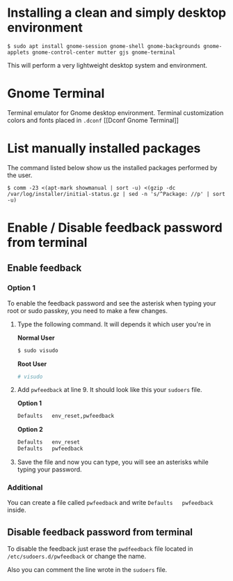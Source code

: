 # Installing a clean and simply desktop environment

`$ sudo apt install gnome-session gnome-shell gnome-backgrounds gnome-applets gnome-control-center mutter gjs gnome-terminal` 

This will perform a very lightweight desktop system and environment.

# Gnome Terminal

Terminal emulator for Gnome desktop environment. Terminal customization colors and fonts placed in `.dconf` [[Dconf Gnome Terminal]]

# List manually installed packages

The command listed below show us the installed packages performed by the user.

`$ comm -23 <(apt-mark showmanual | sort -u) <(gzip -dc /var/log/installer/initial-status.gz | sed -n 's/^Package: //p' | sort -u)`

# Enable / Disable feedback password from terminal

## Enable feedback

### Option 1

To enable the feedback password and see the asterisk when typing your root or sudo passkey, you need to make a few changes.

1. Type the following command. It will depends it which user you're in
	
	**Normal User**
	```bash
	$ sudo visudo
	```

	**Root User**
	```bash
	# visudo
	```

2. Add `pwfeedback` at line 9. It should look like this your `sudoers` file.

	**Option 1**
	```bash
	Defaults   env_reset,pwfeedback
	```

	**Option 2**
	```bash
	Defaults   env_reset
	Defaults   pwfeedback
	```

3. Save the file and now you can type, you will see an asterisks while typing your password.

### Additional 

You can create a file called `pwfeedback` and write `Defaults   pwfeedback` inside.

## Disable feedback password from terminal

To disable the feedback just erase the `pwdfeedback` file located in `/etc/sudoers.d/pwfeedback` or change the name. 

Also you can comment the line wrote in the `sudoers` file.